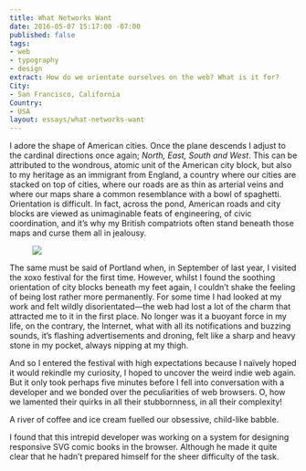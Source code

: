```yaml
---
title: What Networks Want
date: 2016-05-07 15:17:00 -07:00
published: false
tags:
- web
- typography
- design
extract: How do we orientate ourselves on the web? What is it for?
City:
- San Francisco, California
Country:
- USA
layout: essays/what-networks-want
---
```


<span class="caps">I adore the shape of American cities.</span> Once the plane descends I adjust to the cardinal directions once again; *North, East, South and West*. This can be attributed to the wondrous, atomic unit of the American city block, but also to my heritage as an immigrant from England, a country where our cities are stacked on top of cities, where our roads are as thin as arterial veins and where our maps share a common resemblance with a bowl of spaghetti. Orientation is difficult. In fact, across the pond, American roads and city blocks are viewed as unimaginable feats of engineering, of civic coordination, and it’s why my British compatriots often stand beneath those maps and curse them all in jealousy.

<figure class="cell-t20">
    <img class="river__image" src="https://dl.dropboxusercontent.com/u/7963775/portland.jpg">
</figure>

The same must be said of Portland when, in September of last year, I visited the xoxo festival for the first time. However, whilst I found the soothing orientation of city blocks beneath my feet again, I couldn’t shake the feeling of being lost rather more permanently. For some time I had looked at my work and felt wildly disorientated—the web had lost a lot of the charm that attracted me to it in the first place. No longer was it a buoyant force in my life, on the contrary, the Internet, what with all its notifications and buzzing sounds, it’s flashing advertisements and droning, felt like a sharp and heavy stone in my pocket, always nipping at my thigh.

And so I entered the festival with high expectations because I naïvely hoped it would rekindle my curiosity, I hoped to uncover the weird indie web again. But it only took perhaps five minutes before I fell into conversation with a developer and we bonded over the peculiarities of web browsers. O, how we lamented their quirks in all their stubbornness, in all their complexity!

A river of coffee and ice cream fuelled our obsessive, child-like babble.

I found that this intrepid developer was working on a system for designing responsive SVG comic books in the browser. Although he made it quite clear that he hadn’t prepared himself for the sheer difficulty of the task.
